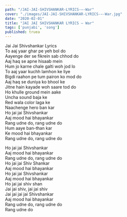 ```yaml
---
path: "/JAI-JAI-SHIVSHANKAR-LYRICS-–-War"
cover: "./images/JAI-JAI-SHIVSHANKAR-LYRICS-–-War.jpg"
date: "2020-02-01"
title: "JAI JAI SHIVSHANKAR LYRICS – War"
tags: ['punjabi', 'song']
published: truea
---
```

  
Jai Jai Shivshankar Lyrics  
To aaj yaar ghar pe yeh bol do  
Aayenge der se fikrein sab chhod do  
Aaj haq se apne hisaab mein  
Hum jo karne chale galti woh jod lo  
To aaj yaar kuchh lamhon ke liye  
Bigdi raahon pe tum pairon ko mod do  
Aaj haq se duniya ko bhool ke  
Jitne hain kayade woh saare tod do  
Ho khulle ground mein aake  
Uncha sound baja ke  
Red wala color laga ke  
Naachenge hero ban kar  
Ho jai jai Shivshankar  
Aaj mood hai bhayankar  
Rang udne do, rang udne do  
Hum aaye ban-than kar  
Ke mood hai bhayankar  
Rang udne do, rang udne do  
  
  
  
  
  
  
Ho jai jai Shivshankar  
Aaj mood hai bhayankar  
Rang udne do, rang udne do  
Ho jai jai Shiv Shankar  
Aaj mood hai bhayankar  
Ho jai jai Shivshankar  
Aaj mood hai bhayankar  
Ho jai jai shiv shan  
Jai jai shiv, jai jai shiv  
Jai jai jai jai Shivshankar  
Aaj mood hai bhayankar  
Rang udne do, rang udne do  
Rang udne do  

